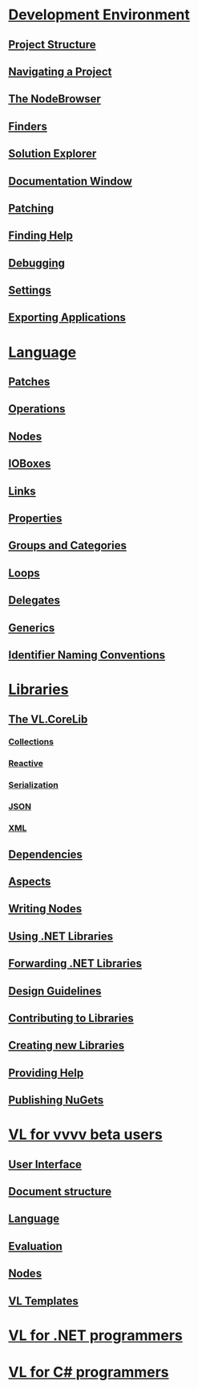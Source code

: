 # [Development Environment](hde/gui.md)
## [Project Structure](hde/project_structure.md)
## [Navigating a Project](hde/navigating_a_project.md)
## [The NodeBrowser](hde/the_nodebrowser.md)
## [Finders](hde/finders.md)
## [Solution Explorer](hde/solution-explorer.md)
## [Documentation Window](hde/documentation.md)
## [Patching](hde/patching.md)
## [Finding Help](hde/findinghelp.md)
## [Debugging](hde/debugging.md)
## [Settings](hde/settings.md)
## [Exporting Applications](hde/exporting.md)
# [Language](language/language.md)
## [Patches](language/patches.md)
## [Operations](language/operations.md)
## [Nodes](language/nodes.md)
## [IOBoxes](language/ioboxes.md)
## [Links](language/links.md)
## [Properties](language/properties.md)
## [Groups and Categories](language/groups.md)
## [Loops](language/loops.md)
## [Delegates](language/delegates.md)
## [Generics](language/generics.md)
## [Identifier Naming Conventions](language/namings.md)
# [Libraries](libraries/libraries.md)
## [The VL.CoreLib](libraries/standard_libraries.md)
### [Collections](libraries/collections.md)
### [Reactive](libraries/reactive.md)
### [Serialization](libraries/serialization.md)
### [JSON](libraries/json.md)
### [XML](libraries/xml.md)
## [Dependencies](libraries/dependencies.md)
## [Aspects](libraries/aspects.md)
## [Writing Nodes](libraries/writing-nodes.md)
## [Using .NET Libraries](libraries/using-net-libraries.md)
## [Forwarding .NET Libraries](libraries/patching-libraries.md)
## [Design Guidelines](libraries/library_design_guidelines.md)
## [Contributing to Libraries](libraries/contributing.md)
## [Creating new Libraries](libraries/creating.md)
## [Providing Help](libraries/providinghelp.md)
## [Publishing NuGets](libraries/publishing.md)
# [VL for vvvv beta users](beta/VL_for_vvvv_beta_users.md)
## [User Interface](beta/user-interface.md)
## [Document structure](beta/documentstructure.md)
## [Language](beta/language.md)
## [Evaluation](beta/evaluation.md)
## [Nodes](beta/nodes.md)
## [VL Templates](beta/vl-templates.md)
# [VL for .NET programmers](VL_for_net_programmers.md)
# [VL for C# programmers](VL_for_c_programmers.md)
